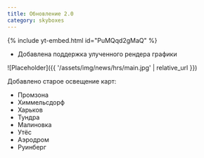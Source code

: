 ```yaml
---
title: Обновление 2.0
category: skyboxes
---
```


{% include yt-embed.html id="PuMQqd2gMaQ" %}

- Добавлена поддержка улученного рендера графики

![Placeholder]({{ '/assets/img/news/hrs/main.jpg' | relative_url }})

Добавлено старое освещение карт:

- Промзона
- Химмельсдорф
- Харьков
- Тундра
- Малиновка
- Утёс
- Аэродром
- Руинберг
